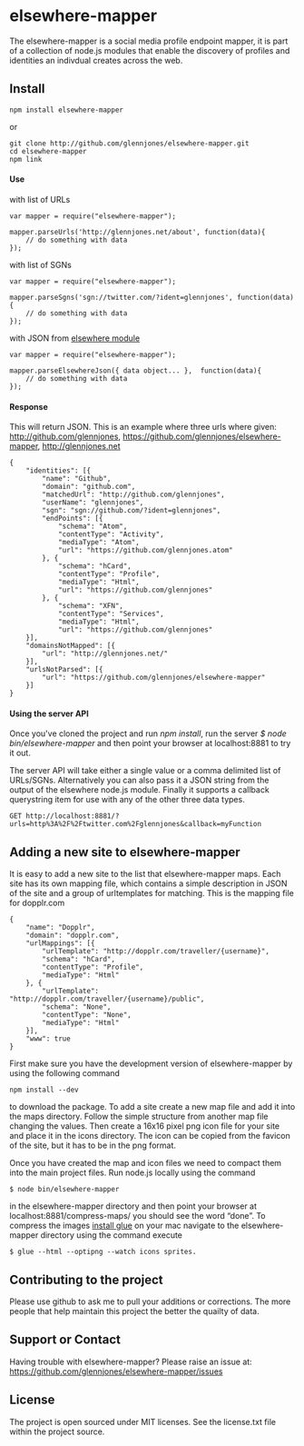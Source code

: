 # elsewhere-mapper

The elsewhere-mapper is a social media profile endpoint mapper, it is part of a collection of node.js modules that enable the discovery of profiles and identities an indivdual creates across the web.


## Install

    npm install elsewhere-mapper

or

    git clone http://github.com/glennjones/elsewhere-mapper.git
    cd elsewhere-mapper
    npm link


#### Use

with list of URLs

    var mapper = require("elsewhere-mapper");

    mapper.parseUrls('http://glennjones.net/about', function(data){
        // do something with data
    });

with list of SGNs

    var mapper = require("elsewhere-mapper");

    mapper.parseSgns('sgn://twitter.com/?ident=glennjones', function(data){
        // do something with data
    });

with JSON from [elsewhere module](https://github.com/dharmafly/elsewhere "elsewhere node.js module")

    var mapper = require("elsewhere-mapper");

    mapper.parseElsewhereJson({ data object... },  function(data){
        // do something with data
    });


#### Response 

This will return JSON. This is an example where three urls where given:
http://github.com/glennjones,
https://github.com/glennjones/elsewhere-mapper,
http://glennjones.net

    {
        "identities": [{
            "name": "Github",
            "domain": "github.com",
            "matchedUrl": "http://github.com/glennjones",
            "userName": "glennjones",
            "sgn": "sgn://github.com/?ident=glennjones",
            "endPoints": [{
                "schema": "Atom",
                "contentType": "Activity",
                "mediaType": "Atom",
                "url": "https://github.com/glennjones.atom"
            }, {
                "schema": "hCard",
                "contentType": "Profile",
                "mediaType": "Html",
                "url": "https://github.com/glennjones"
            }, {
                "schema": "XFN",
                "contentType": "Services",
                "mediaType": "Html",
                "url": "https://github.com/glennjones"
        }],
        "domainsNotMapped": [{
            "url": "http://glennjones.net/"
        }],
        "urlsNotParsed": [{
            "url": "https://github.com/glennjones/elsewhere-mapper"
        }]
    }



#### Using the server API  

Once you've cloned the project and run *npm install*, run the server *$ node bin/elsewhere-mapper* and then point your browser at localhost:8881 to try it out.  

The server API will take either a single value or a comma delimited list of URLs/SGNs. Alternatively you can also pass it a JSON string from the output of the elsewhere node.js module. Finally it supports a callback querystring item for use with any of the other three data types.


    GET http://localhost:8881/?urls=http%3A%2F%2Ftwitter.com%2Fglennjones&callback=myFunction


## Adding a new site to elsewhere-mapper

It is easy to add a new site to the list that elsewhere-mapper maps. Each site has its own mapping file, which contains a simple description in JSON of the site and a group of urltemplates for matching. This is the mapping file for dopplr.com


    {
        "name": "Dopplr",
        "domain": "dopplr.com",
        "urlMappings": [{
            "urlTemplate": "http://dopplr.com/traveller/{username}",
            "schema": "hCard",
            "contentType": "Profile",
            "mediaType": "Html"
        }, {
            "urlTemplate": "http://dopplr.com/traveller/{username}/public",
            "schema": "None",
            "contentType": "None",
            "mediaType": "Html"
        }],
        "www": true
    }


 First make sure you have the development version of elsewhere-mapper by using the following command 

    npm install --dev 

to download the package. To add a site create a new map file and add it into the maps directory. Follow the simple structure from another map file changing the values. Then create a 16x16 pixel png icon file for your site and place it in the icons directory. The icon can be copied from the favicon of the site, but it has to be in the png format.

Once you have created the map and icon files we need to compact them into the main project files.  Run node.js locally using the command 

    $ node bin/elsewhere-mapper 

in the elsewhere-mapper directory and then point your browser at localhost:8881/compress-maps/ you should see the word “done”. To compress the images [install glue](http://glue.readthedocs.org/en/latest/index.html) on your mac navigate to the elsewhere-mapper directory using the command execute 

    $ glue --html --optipng --watch icons sprites.


## Contributing to the project 

Please use github to ask me to pull your additions or corrections. The more people that help maintain this project the better the quailty of data.


## Support or Contact

Having trouble with elsewhere-mapper? Please raise an issue at: https://github.com/glennjones/elsewhere-mapper/issues


## License

The project is open sourced under MIT licenses. See the license.txt file within the project source.
